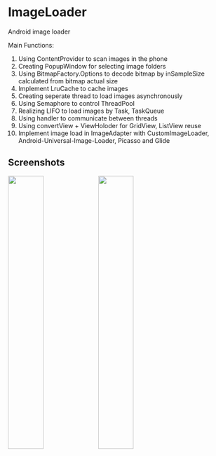 # ImageLoader
Android image loader

Main Functions: </br>
1. Using ContentProvider to scan images in the phone </br>
2. Creating PopupWindow for selecting image folders </br>
3. Using BitmapFactory.Options to decode bitmap by inSampleSize calculated from bitmap actual size </br>
4. Implement LruCache to cache images </br>
5. Creating seperate thread to load images asynchronously </br>
6. Using Semaphore to control ThreadPool </br>
7. Realizing LIFO to load images by Task, TaskQueue </br>
8. Using handler to communicate between threads </br>
9. Using convertView + ViewHoloder for GridView, ListView reuse </br>
10. Implement image load in ImageAdapter with CustomImageLoader, Android-Universal-Image-Loader, Picasso and Glide </br>

## Screenshots
<img src="https://github.com/sosa-sang/ImageLoader/blob/master/Screenshots/GridView.png" width="40%" height="40%" />
<img src="https://github.com/sosa-sang/ImageLoader/blob/master/Screenshots/PopupWindow.png" width="40%" height="40%" />



